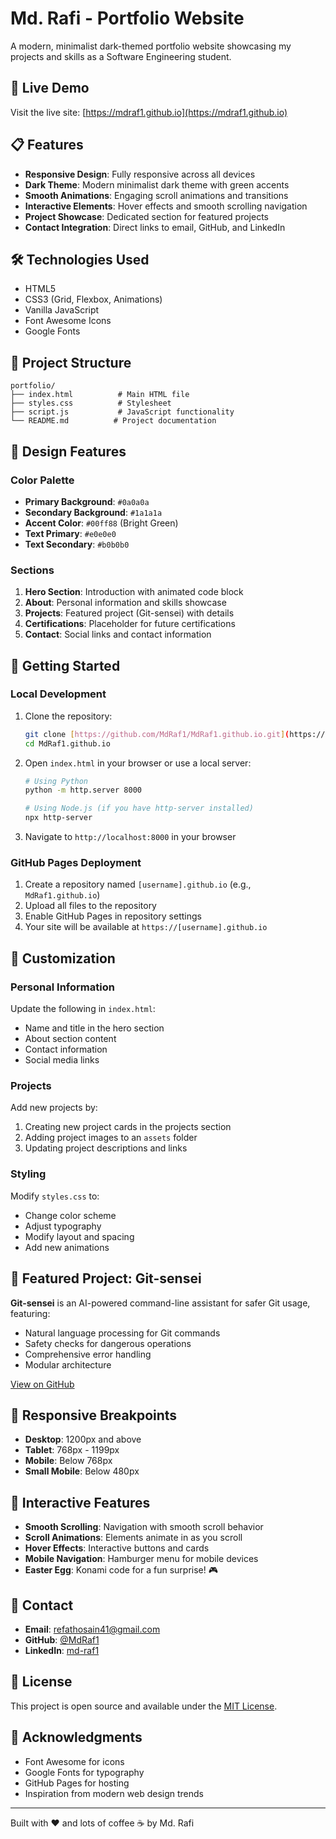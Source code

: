 # Md. Rafi - Portfolio Website

A modern, minimalist dark-themed portfolio website showcasing my projects and skills as a Software Engineering student.

## 🚀 Live Demo

Visit the live site: [https://mdraf1.github.io](https://mdraf1.github.io)

## 📋 Features

- **Responsive Design**: Fully responsive across all devices
- **Dark Theme**: Modern minimalist dark theme with green accents
- **Smooth Animations**: Engaging scroll animations and transitions
- **Interactive Elements**: Hover effects and smooth scrolling navigation
- **Project Showcase**: Dedicated section for featured projects
- **Contact Integration**: Direct links to email, GitHub, and LinkedIn

## 🛠️ Technologies Used

- HTML5
- CSS3 (Grid, Flexbox, Animations)
- Vanilla JavaScript
- Font Awesome Icons
- Google Fonts

## 📁 Project Structure

```text
portfolio/
├── index.html          # Main HTML file
├── styles.css          # Stylesheet
├── script.js           # JavaScript functionality
└── README.md          # Project documentation
```

## 🎨 Design Features

### Color Palette

- **Primary Background**: `#0a0a0a`
- **Secondary Background**: `#1a1a1a`
- **Accent Color**: `#00ff88` (Bright Green)
- **Text Primary**: `#e0e0e0`
- **Text Secondary**: `#b0b0b0`

### Sections

1. **Hero Section**: Introduction with animated code block
2. **About**: Personal information and skills showcase
3. **Projects**: Featured project (Git-sensei) with details
4. **Certifications**: Placeholder for future certifications
5. **Contact**: Social links and contact information

## 🚀 Getting Started

### Local Development

1.  Clone the repository:

    ```bash
    git clone [https://github.com/MdRaf1/MdRaf1.github.io.git](https://github.com/MdRaf1/MdRaf1.github.io.git)
    cd MdRaf1.github.io
    ```

2.  Open `index.html` in your browser or use a local server:

    ```bash
    # Using Python
    python -m http.server 8000

    # Using Node.js (if you have http-server installed)
    npx http-server
    ```

3.  Navigate to `http://localhost:8000` in your browser

### GitHub Pages Deployment

1. Create a repository named `[username].github.io` (e.g., `MdRaf1.github.io`)
2. Upload all files to the repository
3. Enable GitHub Pages in repository settings
4. Your site will be available at `https://[username].github.io`

## 📝 Customization

### Personal Information

Update the following in `index.html`:

- Name and title in the hero section
- About section content
- Contact information
- Social media links

### Projects

Add new projects by:

1. Creating new project cards in the projects section
2. Adding project images to an `assets` folder
3. Updating project descriptions and links

### Styling

Modify `styles.css` to:

- Change color scheme
- Adjust typography
- Modify layout and spacing
- Add new animations

## 🎯 Featured Project: Git-sensei

**Git-sensei** is an AI-powered command-line assistant for safer Git usage, featuring:

- Natural language processing for Git commands
- Safety checks for dangerous operations
- Comprehensive error handling
- Modular architecture

[View on GitHub](https://github.com/MdRaf1/Git-sensei)

## 📱 Responsive Breakpoints

- **Desktop**: 1200px and above
- **Tablet**: 768px - 1199px
- **Mobile**: Below 768px
- **Small Mobile**: Below 480px

## 🎨 Interactive Features

- **Smooth Scrolling**: Navigation with smooth scroll behavior
- **Scroll Animations**: Elements animate in as you scroll
- **Hover Effects**: Interactive buttons and cards
- **Mobile Navigation**: Hamburger menu for mobile devices
- **Easter Egg**: Konami code for a fun surprise! 🎮

## 📧 Contact

- **Email**: <refathosain41@gmail.com>
- **GitHub**: [@MdRaf1](https://github.com/MdRaf1/)
- **LinkedIn**: [md-raf1](https://www.linkedin.com/in/md-raf1/)

## 📄 License

This project is open source and available under the [MIT License](LICENSE).

## 🙏 Acknowledgments

- Font Awesome for icons
- Google Fonts for typography
- GitHub Pages for hosting
- Inspiration from modern web design trends

---

Built with ❤️ and lots of coffee ☕ by Md. Rafi
